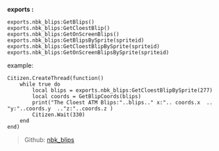 

**exports :** 
```
exports.nbk_blips:GetBlips() 
exports.nbk_blips:GetCloestBlip()
exports.nbk_blips:GetOnScreenBlips()
exports.nbk_blips:GetBlipsBySprite(spriteid)
exports.nbk_blips:GetCloestBlipBySprite(spriteid)
exports.nbk_blips:GetOnScreenBlipsBySprite(spriteid)
```

example:
```
Citizen.CreateThread(function()
    while true do 
        local blips = exports.nbk_blips:GetCloestBlipBySprite(277)
        local coords = GetBlipCoords(blips) 
        print("The Cloest ATM Blips:"..blips.." x:".. coords.x  .. "y:"..coords.y  .."z:"..coords.z )
        Citizen.Wait(330)
    end 
end)
```

> Github: [nbk_blips](https://github.com/negbook/nbk_blips)
